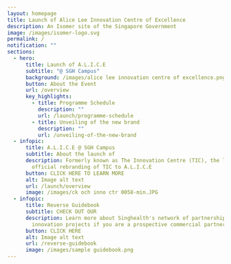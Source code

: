 ```yaml
---
layout: homepage
title: Launch of Alice Lee Innovation Centre of Excellence
description: An Isomer site of the Singapore Government
image: /images/isomer-logo.svg
permalink: /
notification: ""
sections:
  - hero:
      title: Launch of A.L.I.C.E
      subtitle: "@ SGH Campus"
      background: /images/alice lee innovation centre of excellence.png
      button: About the Event
      url: /overview
      key_highlights:
        - title: Programme Schedule
          description: ""
          url: /launch/programme-schedule
        - title: Unveiling of the new brand
          description: ""
          url: /unveiling-of-the-new-brand
  - infopic:
      title: A.L.I.C.E @ SGH Campus
      subtitle: About the launch of
      description: Formerly known as The Innovation Centre (TIC), the launch marks the
        official rebranding of TIC to A.L.I.C.E
      button: CLICK HERE TO LEARN MORE
      alt: Image alt text
      url: /launch/overview
      image: /images/ck och inno ctr 0058-min.JPG
  - infopic:
      title: Reverse Guidebook
      subtitle: CHECK OUT OUR
      description: Learn more about Singhealth's network of partnerships, clinicians &
        innovation projects if you are a prospective commercial partner!
      button: CLICK HERE
      alt: Image alt text
      url: /reverse-guidebook
      image: /images/sample guidebook.png
---
```

